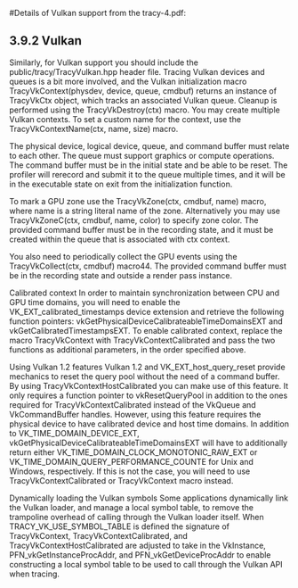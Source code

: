 
#Details of Vulkan support from the tracy-4.pdf:

## 3.9.2 Vulkan
Similarly, for Vulkan support you should include the public/tracy/TracyVulkan.hpp header file. Tracing
Vulkan devices and queues is a bit more involved, and the Vulkan initialization macro TracyVkContext(physdev,
device, queue, cmdbuf) returns an instance of TracyVkCtx object, which tracks an associated Vulkan
queue. Cleanup is performed using the TracyVkDestroy(ctx) macro. You may create multiple Vulkan
contexts. To set a custom name for the context, use the TracyVkContextName(ctx, name, size) macro.

The physical device, logical device, queue, and command buffer must relate to each other. The queue
must support graphics or compute operations. The command buffer must be in the initial state and be able to
be reset. The profiler will rerecord and submit it to the queue multiple times, and it will be in the executable
state on exit from the initialization function.

To mark a GPU zone use the TracyVkZone(ctx, cmdbuf, name) macro, where name is a string literal
name of the zone. Alternatively you may use TracyVkZoneC(ctx, cmdbuf, name, color) to specify zone
color. The provided command buffer must be in the recording state, and it must be created within the queue
that is associated with ctx context.

You also need to periodically collect the GPU events using the TracyVkCollect(ctx, cmdbuf) macro44.
The provided command buffer must be in the recording state and outside a render pass instance.

Calibrated context In order to maintain synchronization between CPU and GPU time domains, you will
need to enable the VK_EXT_calibrated_timestamps device extension and retrieve the following function
pointers: vkGetPhysicalDeviceCalibrateableTimeDomainsEXT and vkGetCalibratedTimestampsEXT.
To enable calibrated context, replace the macro TracyVkContext with TracyVkContextCalibrated and
pass the two functions as additional parameters, in the order specified above.

Using Vulkan 1.2 features Vulkan 1.2 and VK_EXT_host_query_reset provide mechanics to reset the
query pool without the need of a command buffer. By using TracyVkContextHostCalibrated you can make
use of this feature. It only requires a function pointer to vkResetQueryPool in addition to the ones required
for TracyVkContextCalibrated instead of the VkQueue and VkCommandBuffer handles.
However, using this feature requires the physical device to have calibrated device and host time domains. In
addition to VK_TIME_DOMAIN_DEVICE_EXT, vkGetPhysicalDeviceCalibrateableTimeDomainsEXT will have
to additionally return either VK_TIME_DOMAIN_CLOCK_MONOTONIC_RAW_EXT or VK_TIME_DOMAIN_QUERY_PERFORMANCE_COUNTE
for Unix and Windows, respectively. If this is not the case, you will need to use TracyVkContextCalibrated
or TracyVkContext macro instead.

Dynamically loading the Vulkan symbols Some applications dynamically link the Vulkan loader, and
manage a local symbol table, to remove the trampoline overhead of calling through the Vulkan loader itself.
When TRACY_VK_USE_SYMBOL_TABLE is defined the signature of TracyVkContext, TracyVkContextCalibrated,
and TracyVkContextHostCalibrated are adjusted to take in the VkInstance, PFN_vkGetInstanceProcAddr,
and PFN_vkGetDeviceProcAddr to enable constructing a local symbol table to be used to call through the
Vulkan API when tracing.

